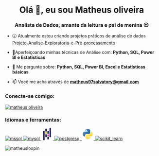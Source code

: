 <h1 align="center">Olá 👋, eu sou Matheus oliveira</h1>
<h3 align="center">Analista de Dados, amante da leitura e pai de menina 😍</h3>

- 🕣 Atualmente estou criando projetos práticos de análise de dados [Projeto-Analise-Exploratoria-e-Pré-processamento](https://github.com/matheusloopin/Projeto-Analise-Exploratoria-e-Pre-processamento)

- 🌱Aperfeiçoando minhas técnicas de Análise com: **Python, SQL, Power BI e Estatísticas**

- 💬 Me pergunte sobre: **Python, SQL, Power BI, Excel e Estatísticas básicas**

- 📫 Você me acha através de **matheus97salvatory@gmail.com**

<h3 align="left">Conecte-se comigo:</h3>
<p align= "esquerda">
<a href="https://linkedin.com/in/matheus oliveira" target="blank"><img align="center" src="https://raw.githubusercontent.com/rahuldkjain/ github-profile-readme-generator/master/src/images/icons/Social/linked-in-alt.svg" alt="matheus oliveira" height="30" width="40" /></a>
</ p>

<h3 align="left">Idiomas e ferramentas:</h3>
<p align="left"> <a href="https://www.microsoft.com/en-us/sql-server" target ="_blank" rel="noreferrer"> <img src="https://www.svgrepo.com/show/303229/microsoft-sql-server-logo.svg" alt="mssql" width="40" height="40"/> </a> <a href="https://www.mysql.com/" target="_blank" rel="noreferrer"> <img src="https://raw.githubusercontent.com/devicons/devicon/master/icons/mysql/ mysql-original-wordmark.svg" alt="mysql" largura="40" altura="40"/> </a> <a href="https://pandas.pydata.org/" target="_blank" rel="noreferrer"> <img src="https://raw.githubusercontent.com/devicons/devicon/2ae2a900d2f041da66e950e4d48052658d850630/icons/pandas/pandas-original.svg" alt="pandas" width="40" height="40"/> </a> <a href="https://www.postgresql.org" target="_blank" rel="noreferrer"> <img src="https://raw.githubusercontent.com/devicons/devicon/master/icons/postgresql /postgresql-original-wordmark.svg" alt="postgresql" width="40" height="40"/> </a> <a href="https://www.python.org" target="_blank" rel="noreferrer"> <img src="https://raw.githubusercontent.com/devicons/devicon/master/icons/python/python-original.svg" alt="python" width="40" height="40"/> </a> <a href="https://scikit-learn.org/" target="_blank" rel="noreferrer"> <img src="https://upload.wikimedia.org/wikipedia/commons/0/05/Scikit_learn_logo_small.svg" alt="scikit_learn" width="40" height="40"/> </a> </p>

<p><img align="center" src="https://github-readme-stats.vercel.app/api/top-langs?username=matheusloopin&show_icons=true&locale=en&layout=compact" alt="matheusloopin" /></p>

